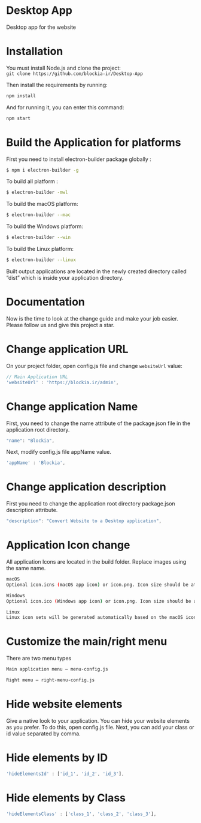 
# Desktop App
Desktop app for the website

# Installation
You must install Node.js and clone the project:  
`git clone https://github.com/blockia-ir/Desktop-App`

Then install the requirements by running:
```bash
npm install
```
And for running it, you can enter this command:
 ```bash
npm start
```

# Build the Application for platforms
First you need to install electron-builder package globally :
```bash
$ npm i electron-builder -g
```
To build all platform :
```bash
$ electron-builder -mwl
```
To build the macOS platform:
```bash
$ electron-builder --mac
```
To build the Windows platform:
```bash
$ electron-builder --win
```
To build the Linux platform:
```bash
$ electron-builder --linux
```

Built output applications are located in the newly created directory called “dist” which is inside your application directory.

# Documentation
Now is the time to look at the change guide and make your job easier. Please follow us and give this project a star.

# Change application URL
On your project folder, open config.js file and change `websiteUrl` value:
```javascript
// Main Application URL
'websiteUrl' : 'https://blockia.ir/admin',
```

# Change application Name
First, you need to change the name attribute of the package.json file in the application root directory.
```javascript
"name": "Blockia",
```
Next, modify config.js file appName value.
```javascript
'appName' : 'Blockia',
```

# Change application description
First you need to change the application root directory package.json description attribute.
```javascript
"description": "Convert Website to a Desktop application",
```

# Application Icon change
All application Icons are located in the build folder. Replace images using the same name.
```bash
macOS
Optional icon.icns (macOS app icon) or icon.png. Icon size should be at least 512x512.
```
```bash
Windows
Optional icon.ico (Windows app icon) or icon.png. Icon size should be at least 256x256.
```
```bash
Linux
Linux icon sets will be generated automatically based on the macOS icons file or common icon.png.
```

# Customize the main/right menu
There are two menu types
```bash
Main application menu – menu-config.js
```
```bash
Right menu – right-menu-config.js
```


# Hide website elements
Give a native look to your application. You can hide your website elements as you prefer. To do this, open config.js file.
Next, you can add your class or id value separated by comma.

# Hide elements by ID
```javascript
'hideElementsId' : ['id_1', 'id_2', 'id_3'],
```

# Hide elements by Class
```javascript
'hideElementsClass' : ['class_1', 'class_2', 'class_3'],
```

